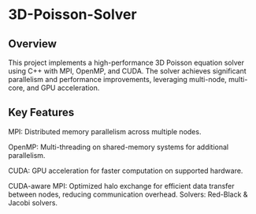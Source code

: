 # 3D-Poisson-Solver

## Overview
This project implements a high-performance 3D Poisson equation solver using C++ with MPI, OpenMP, and CUDA. The solver achieves significant parallelism and performance improvements, leveraging multi-node, multi-core, and GPU acceleration.

## Key Features
MPI: Distributed memory parallelism across multiple nodes.

OpenMP: Multi-threading on shared-memory systems for additional parallelism.

CUDA: GPU acceleration for faster computation on supported hardware.

CUDA-aware MPI: Optimized halo exchange for efficient data transfer between nodes, reducing communication overhead.
Solvers: Red-Black & Jacobi solvers.
